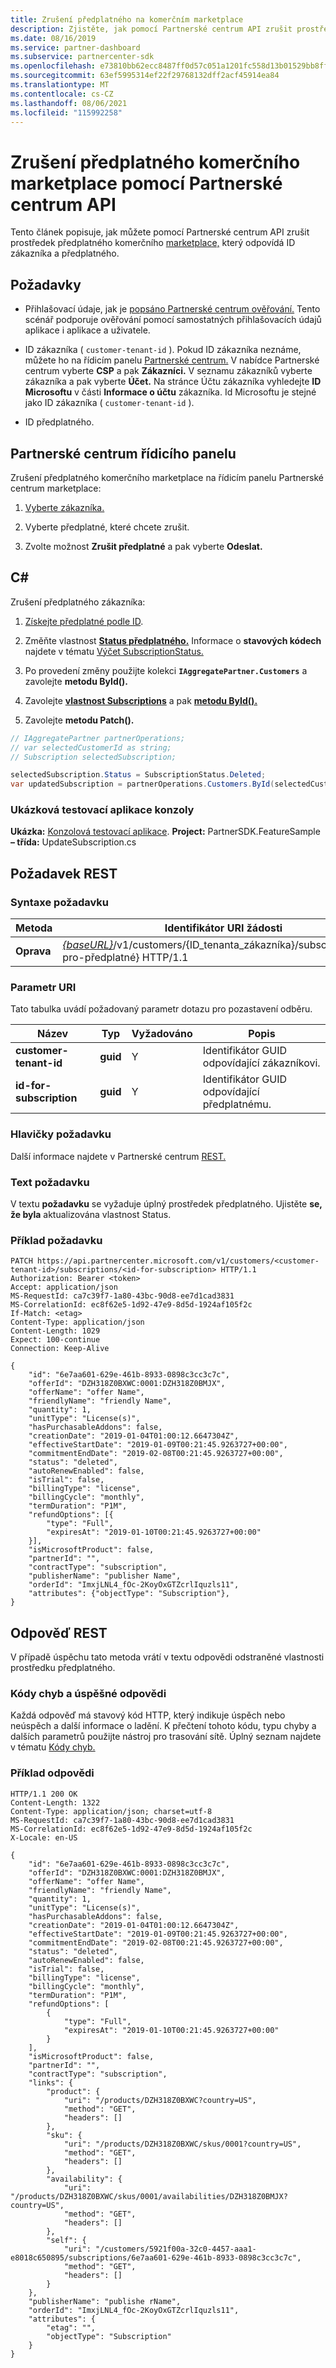 ```yaml
---
title: Zrušení předplatného na komerčním marketplace
description: Zjistěte, jak pomocí Partnerské centrum API zrušit prostředek předplatného komerčního marketplace, který odpovídá ID zákazníka a předplatného.
ms.date: 08/16/2019
ms.service: partner-dashboard
ms.subservice: partnercenter-sdk
ms.openlocfilehash: e73810bb62ecc8487ff0d57c051a1201fc558d13b01529bb8ff5a3f2ac223f2b
ms.sourcegitcommit: 63ef5995314ef22f29768132dff2acf45914ea84
ms.translationtype: MT
ms.contentlocale: cs-CZ
ms.lasthandoff: 08/06/2021
ms.locfileid: "115992258"
---
```

# <a name="cancel-a-commercial-marketplace-subscription-using-partner-center-apis"></a>Zrušení předplatného komerčního marketplace pomocí Partnerské centrum API

Tento článek popisuje, jak můžete pomocí Partnerské centrum API zrušit prostředek předplatného komerčního [marketplace,](subscription-resources.md) který odpovídá ID zákazníka a předplatného.

## <a name="prerequisites"></a>Požadavky

- Přihlašovací údaje, jak je [popsáno Partnerské centrum ověřování.](partner-center-authentication.md) Tento scénář podporuje ověřování pomocí samostatných přihlašovacích údajů aplikace i aplikace a uživatele.

- ID zákazníka ( `customer-tenant-id` ). Pokud ID zákazníka neznáme, můžete ho na řídicím panelu [Partnerské centrum.](https://partner.microsoft.com/dashboard) V nabídce Partnerské centrum vyberte **CSP** a pak **Zákazníci.** V seznamu zákazníků vyberte zákazníka a pak vyberte **Účet.** Na stránce Účtu zákazníka vyhledejte **ID Microsoftu** v části **Informace o účtu** zákazníka. Id Microsoftu je stejné jako ID zákazníka ( `customer-tenant-id` ).

- ID předplatného.

## <a name="partner-center-dashboard-method"></a>Partnerské centrum řídicího panelu

Zrušení předplatného komerčního marketplace na řídicím panelu Partnerské centrum marketplace:

1. [Vyberte zákazníka.](get-a-customer-by-name.md)

2. Vyberte předplatné, které chcete zrušit.

3. Zvolte možnost **Zrušit předplatné** a pak vyberte **Odeslat.**

## <a name="c"></a>C\#

Zrušení předplatného zákazníka:

1. [Získejte předplatné podle ID](get-a-subscription-by-id.md).

2. Změňte vlastnost [**Status předplatného.**](/dotnet/api/microsoft.store.partnercenter.models.subscriptions.subscription.status) Informace o **stavových kódech** najdete v tématu [Výčet SubscriptionStatus.](/dotnet/api/microsoft.store.partnercenter.models.subscriptions.subscriptionstatus)

3. Po provedení změny použijte kolekci **`IAggregatePartner.Customers`** a zavolejte **metodu ById().**

4. Zavolejte [**vlastnost Subscriptions**](/dotnet/api/microsoft.store.partnercenter.customers.icustomer.subscriptions) a pak [**metodu ById().**](/dotnet/api/microsoft.store.partnercenter.subscriptions.isubscriptioncollection.byid)

5. Zavolejte **metodu Patch().**

``` csharp
// IAggregatePartner partnerOperations;
// var selectedCustomerId as string;
// Subscription selectedSubscription;

selectedSubscription.Status = SubscriptionStatus.Deleted;
var updatedSubscription = partnerOperations.Customers.ById(selectedCustomerId).Subscriptions.ById(selectedSubscription.Id).Patch(selectedSubscription);
```

### <a name="sample-console-test-app"></a>Ukázková testovací aplikace konzoly

**Ukázka:** [Konzolová testovací aplikace](console-test-app.md). **Project:** PartnerSDK.FeatureSample **– třída:** UpdateSubscription.cs

## <a name="rest-request"></a>Požadavek REST

### <a name="request-syntax"></a>Syntaxe požadavku

| Metoda    | Identifikátor URI žádosti                                                                                                                |
|-----------|----------------------------------------------------------------------------------------------------------------------------|
| **Oprava** | [*{baseURL}*](partner-center-rest-urls.md)/v1/customers/{ID_tenanta_zákazníka}/subscriptions/{id-pro-předplatné} HTTP/1.1 |

### <a name="uri-parameter"></a>Parametr URI

Tato tabulka uvádí požadovaný parametr dotazu pro pozastavení odběru.

| Název                    | Typ     | Vyžadováno | Popis                               |
|-------------------------|----------|----------|-------------------------------------------|
| **customer-tenant-id**  | **guid** | Y        | Identifikátor GUID odpovídající zákazníkovi.     |
| **id-for-subscription** | **guid** | Y        | Identifikátor GUID odpovídající předplatnému. |

### <a name="request-headers"></a>Hlavičky požadavku

Další informace najdete v Partnerské centrum [REST.](headers.md)

### <a name="request-body"></a>Text požadavku

V textu **požadavku** se vyžaduje úplný prostředek předplatného. Ujistěte **se, že byla** aktualizována vlastnost Status.

### <a name="request-example"></a>Příklad požadavku

```http
PATCH https://api.partnercenter.microsoft.com/v1/customers/<customer-tenant-id>/subscriptions/<id-for-subscription> HTTP/1.1
Authorization: Bearer <token>
Accept: application/json
MS-RequestId: ca7c39f7-1a80-43bc-90d8-ee7d1cad3831
MS-CorrelationId: ec8f62e5-1d92-47e9-8d5d-1924af105f2c
If-Match: <etag>
Content-Type: application/json
Content-Length: 1029
Expect: 100-continue
Connection: Keep-Alive

{
    "id": "6e7aa601-629e-461b-8933-0898c3cc3c7c",
    "offerId": "DZH318Z0BXWC:0001:DZH318Z0BMJX",
    "offerName": "offer Name",
    "friendlyName": "friendly Name",
    "quantity": 1,
    "unitType": "License(s)",
    "hasPurchasableAddons": false,
    "creationDate": "2019-01-04T01:00:12.6647304Z",
    "effectiveStartDate": "2019-01-09T00:21:45.9263727+00:00",
    "commitmentEndDate": "2019-02-08T00:21:45.9263727+00:00",
    "status": "deleted",
    "autoRenewEnabled": false,
    "isTrial": false,
    "billingType": "license",
    "billingCycle": "monthly",
    "termDuration": "P1M",
    "refundOptions": [{
        "type": "Full",
        "expiresAt": "2019-01-10T00:21:45.9263727+00:00"
    }],
    "isMicrosoftProduct": false,
    "partnerId": "",
    "contractType": "subscription",
    "publisherName": "publisher Name",
    "orderId": "ImxjLNL4_fOc-2KoyOxGTZcrlIquzls11",
    "attributes": {"objectType": "Subscription"},
}
```

## <a name="rest-response"></a>Odpověď REST

V případě úspěchu tato [](subscription-resources.md) metoda vrátí v textu odpovědi odstraněné vlastnosti prostředku předplatného.

### <a name="response-success-and-error-codes"></a>Kódy chyb a úspěšné odpovědi

Každá odpověď má stavový kód HTTP, který indikuje úspěch nebo neúspěch a další informace o ladění. K přečtení tohoto kódu, typu chyby a dalších parametrů použijte nástroj pro trasování sítě. Úplný seznam najdete v tématu [Kódy chyb.](error-codes.md)

### <a name="response-example"></a>Příklad odpovědi

```http
HTTP/1.1 200 OK
Content-Length: 1322
Content-Type: application/json; charset=utf-8
MS-RequestId: ca7c39f7-1a80-43bc-90d8-ee7d1cad3831
MS-CorrelationId: ec8f62e5-1d92-47e9-8d5d-1924af105f2c
X-Locale: en-US

{
    "id": "6e7aa601-629e-461b-8933-0898c3cc3c7c",
    "offerId": "DZH318Z0BXWC:0001:DZH318Z0BMJX",
    "offerName": "offer Name",
    "friendlyName": "friendly Name",
    "quantity": 1,
    "unitType": "License(s)",
    "hasPurchasableAddons": false,
    "creationDate": "2019-01-04T01:00:12.6647304Z",
    "effectiveStartDate": "2019-01-09T00:21:45.9263727+00:00",
    "commitmentEndDate": "2019-02-08T00:21:45.9263727+00:00",
    "status": "deleted",
    "autoRenewEnabled": false,
    "isTrial": false,
    "billingType": "license",
    "billingCycle": "monthly",
    "termDuration": "P1M",
    "refundOptions": [
        {
            "type": "Full",
            "expiresAt": "2019-01-10T00:21:45.9263727+00:00"
        }
    ],
    "isMicrosoftProduct": false,
    "partnerId": "",
    "contractType": "subscription",
    "links": {
        "product": {
            "uri": "/products/DZH318Z0BXWC?country=US",
            "method": "GET",
            "headers": []
        },
        "sku": {
            "uri": "/products/DZH318Z0BXWC/skus/0001?country=US",
            "method": "GET",
            "headers": []
        },
        "availability": {
            "uri": "/products/DZH318Z0BXWC/skus/0001/availabilities/DZH318Z0BMJX?country=US",
            "method": "GET",
            "headers": []
        },
        "self": {
            "uri": "/customers/5921f00a-32c0-4457-aaa1-e8018c650895/subscriptions/6e7aa601-629e-461b-8933-0898c3cc3c7c",
            "method": "GET",
            "headers": []
        }
    },
    "publisherName": "publishe rName",
    "orderId": "ImxjLNL4_fOc-2KoyOxGTZcrlIquzls11",
    "attributes": {
        "etag": "",
        "objectType": "Subscription"
    }
}
```
